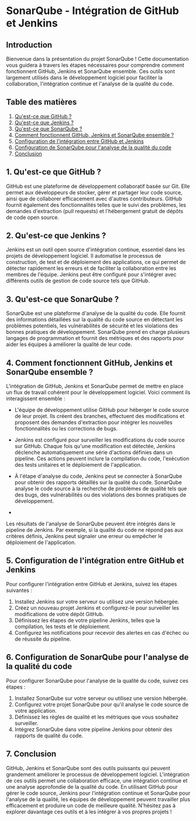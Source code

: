 # SonarQube - Intégration de GitHub et Jenkins

## Introduction
Bienvenue dans la présentation du projet SonarQube ! Cette documentation vous guidera à travers les étapes nécessaires pour comprendre comment fonctionnent GitHub, Jenkins et SonarQube ensemble. Ces outils sont largement utilisés dans le développement logiciel pour faciliter la collaboration, l'intégration continue et l'analyse de la qualité du code.

## Table des matières
1. [Qu'est-ce que GitHub ?](#qu-est-ce-que-github-)
2. [Qu'est-ce que Jenkins ?](#qu-est-ce-que-jenkins-)
3. [Qu'est-ce que SonarQube ?](#qu-est-ce-que-sonarqube-)
4. [Comment fonctionnent GitHub, Jenkins et SonarQube ensemble ?](#comment-fonctionnent-github-jenkins-et-sonarqube-ensemble-)
5. [Configuration de l'intégration entre GitHub et Jenkins](#configuration-de-l-intégration-entre-github-et-jenkins-)
6. [Configuration de SonarQube pour l'analyse de la qualité du code](#configuration-de-sonarqube-pour-l-analyse-de-la-qualité-du-code-)
7. [Conclusion](#conclusion-)

## 1. Qu'est-ce que GitHub ?
GitHub est une plateforme de développement collaboratif basée sur Git. Elle permet aux développeurs de stocker, gérer et partager leur code source, ainsi que de collaborer efficacement avec d'autres contributeurs. GitHub fournit également des fonctionnalités telles que le suivi des problèmes, les demandes d'extraction (pull requests) et l'hébergement gratuit de dépôts de code open source.

## 2. Qu'est-ce que Jenkins ?
Jenkins est un outil open source d'intégration continue, essentiel dans les projets de développement logiciel. Il automatise le processus de construction, de test et de déploiement des applications, ce qui permet de détecter rapidement les erreurs et de faciliter la collaboration entre les membres de l'équipe. Jenkins peut être configuré pour s'intégrer avec différents outils de gestion de code source tels que GitHub.

## 3. Qu'est-ce que SonarQube ?
SonarQube est une plateforme d'analyse de la qualité du code. Elle fournit des informations détaillées sur la qualité du code source en détectant les problèmes potentiels, les vulnérabilités de sécurité et les violations des bonnes pratiques de développement. SonarQube prend en charge plusieurs langages de programmation et fournit des métriques et des rapports pour aider les équipes à améliorer la qualité de leur code.

## 4. Comment fonctionnent GitHub, Jenkins et SonarQube ensemble ?
L'intégration de GitHub, Jenkins et SonarQube permet de mettre en place un flux de travail cohérent pour le développement logiciel. Voici comment ils interagissent ensemble :

- L'équipe de développement utilise GitHub pour héberger le code source de leur projet. Ils créent des branches, effectuent des modifications et proposent des demandes d'extraction pour intégrer les nouvelles fonctionnalités ou les corrections de bugs.

- Jenkins est configuré pour surveiller les modifications du code source sur GitHub. Chaque fois qu'une modification est détectée, Jenkins déclenche automatiquement une série d'actions définies dans un pipeline. Ces actions peuvent inclure la compilation du code, l'exécution des tests unitaires et le déploiement de l'application.

- À l'étape d'analyse du code, Jenkins peut se connecter à SonarQube pour obtenir des rapports détaillés sur la qualité du code. SonarQube analyse le code source à la recherche de problèmes de qualité tels que des bugs, des vulnérabilités ou des violations des bonnes pratiques de développement.

-

 Les résultats de l'analyse de SonarQube peuvent être intégrés dans le pipeline de Jenkins. Par exemple, si la qualité du code ne répond pas aux critères définis, Jenkins peut signaler une erreur ou empêcher le déploiement de l'application.

## 5. Configuration de l'intégration entre GitHub et Jenkins
Pour configurer l'intégration entre GitHub et Jenkins, suivez les étapes suivantes :

1. Installez Jenkins sur votre serveur ou utilisez une version hébergée.
2. Créez un nouveau projet Jenkins et configurez-le pour surveiller les modifications de votre dépôt GitHub.
3. Définissez les étapes de votre pipeline Jenkins, telles que la compilation, les tests et le déploiement.
4. Configurez les notifications pour recevoir des alertes en cas d'échec ou de réussite du pipeline.

## 6. Configuration de SonarQube pour l'analyse de la qualité du code
Pour configurer SonarQube pour l'analyse de la qualité du code, suivez ces étapes :

1. Installez SonarQube sur votre serveur ou utilisez une version hébergée.
2. Configurez votre projet SonarQube pour qu'il analyse le code source de votre application.
3. Définissez les règles de qualité et les métriques que vous souhaitez surveiller.
4. Intégrez SonarQube dans votre pipeline Jenkins pour obtenir des rapports de qualité du code.

## 7. Conclusion
GitHub, Jenkins et SonarQube sont des outils puissants qui peuvent grandement améliorer le processus de développement logiciel. L'intégration de ces outils permet une collaboration efficace, une intégration continue et une analyse approfondie de la qualité du code. En utilisant GitHub pour gérer le code source, Jenkins pour l'intégration continue et SonarQube pour l'analyse de la qualité, les équipes de développement peuvent travailler plus efficacement et produire un code de meilleure qualité. N'hésitez pas à explorer davantage ces outils et à les intégrer à vos propres projets !

